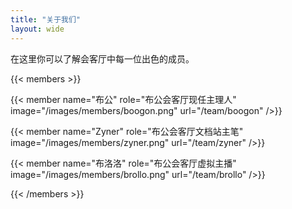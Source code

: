 ```yaml
---
title: "关于我们"
layout: wide
---
```


<div class="hx:mt-12"></div>

<div class="hx:text-center">
    在这里你可以了解会客厅中每一位出色的成员。
</div>

{{< members >}}

{{< member
    name="布公"
    role="布公会客厅现任主理人"
    image="/images/members/boogon.png"
    url="/team/boogon"
/>}}

{{< member
    name="Zyner"
    role="布公会客厅文档站主笔"
    image="/images/members/zyner.png"
    url="/team/zyner"
/>}}

{{< member
    name="布洛洛"
    role="布公会客厅虚拟主播"
    image="/images/members/brollo.png"
    url="/team/brollo"
/>}}

{{< /members >}}